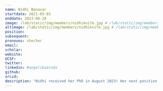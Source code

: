 ```yaml
---
name: Nidhi Banavar
startdate: 2021-05-03
enddate: 2023-08-28
image: /lab/static/img/members/nidhiknife.jpg # /lab/static/img/members/banavar.jpeg #365 x 365 pixels, 72 dpi, JPG
altimage: /lab/static/img/members/nidhiknife.jpg # /lab/static/img/members/banavar.jpeg #365 x 365 pixels, 72 dpi, JPG
position: 
subsequent:
pronouns: she/her
email:  
scholar:
website:
UCSF:
twitter:
linkedin: #angelikaarada
github:
orcid:
description: "Nidhi received her PhD in August 2023! Her next position will be as a postdoctoral researcher in political science at UC Berkeley."
---
```

